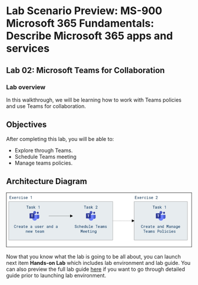 # Lab Scenario Preview: MS-900 Microsoft 365 Fundamentals: Describe Microsoft 365 apps and services

## Lab 02: Microsoft Teams for Collaboration

### Lab overview

In this walkthrough, we will be learning how to work with Teams policies and use Teams for collaboration.

## Objectives

After completing this lab, you will be able to:

- Explore through Teams.
- Schedule Teams meeting
- Manage teams policies.

## Architecture Diagram

![](media/MS-900-LSP-Mod-2.png)

Now that you know what the lab is going to be all about, you can launch next item **Hands-on Lab** which includes lab environment and lab guide. You can also preview the full lab guide [here](https://experience.cloudlabs.ai/#/labguidepreview/6fcb8ec9-f758-47f0-9c28-7897e1591494) if you want to go through detailed guide prior to launching lab environment.  